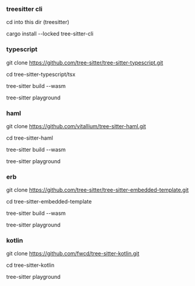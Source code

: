 ### treesitter cli

cd into this dir (treesitter)

cargo install --locked tree-sitter-cli

### typescript

git clone https://github.com/tree-sitter/tree-sitter-typescript.git

cd tree-sitter-typescript/tsx

tree-sitter build --wasm

tree-sitter playground

### haml

git clone https://github.com/vitallium/tree-sitter-haml.git

cd tree-sitter-haml

tree-sitter build --wasm

tree-sitter playground

### erb

git clone https://github.com/tree-sitter/tree-sitter-embedded-template.git

cd tree-sitter-embedded-template

tree-sitter build --wasm

tree-sitter playground

### kotlin

git clone https://github.com/fwcd/tree-sitter-kotlin.git

cd tree-sitter-kotlin

tree-sitter playground
